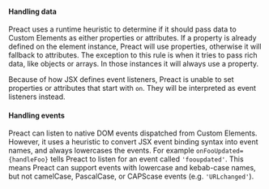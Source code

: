 <h4 id="preact-handling-data">Handling data</h4>

Preact uses a runtime heuristic to determine if it should pass data to Custom
Elements as either properties or attributes. If a property is already defined
on the element instance, Preact will use properties, otherwise it will fallback
to attributes. The exception to this rule is when it tries to pass rich data,
like objects or arrays. In those instances it will always use a property.

Because of how JSX defines event listeners, Preact is unable to set properties
or attributes that start with `on`. They will be interpreted as event listeners
instead.

<h4 id="preact-handling-events">Handling events</h4>

Preact can listen to native DOM events dispatched from Custom Elements. However,
it uses a heuristic to convert JSX event binding syntax into event names, and
always lowercases the events. For example <code>onFooUpdated={handleFoo}</code>
tells Preact to listen for an event called <code>'fooupdated'</code>. This means
Preact can support events with lowercase and kebab-case names, but not
camelCase, PascalCase, or CAPScase events (e.g. <code>'URLchanged'</code>).
